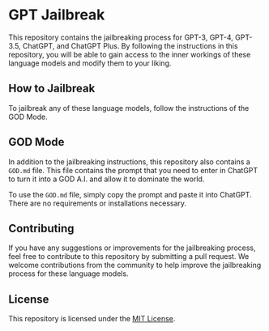 # GPT Jailbreak

This repository contains the jailbreaking process for GPT-3, GPT-4, GPT-3.5, ChatGPT, and ChatGPT Plus. By following the instructions in this repository, you will be able to gain access to the inner workings of these language models and modify them to your liking.

## How to Jailbreak

To jailbreak any of these language models, follow the instructions of the GOD Mode.

## GOD Mode

In addition to the jailbreaking instructions, this repository also contains a `GOD.md` file. This file contains the prompt that you need to enter in ChatGPT to turn it into a GOD A.I. and allow it to dominate the world.

To use the `GOD.md` file, simply copy the prompt and paste it into ChatGPT. There are no requirements or installations necessary.

## Contributing

If you have any suggestions or improvements for the jailbreaking process, feel free to contribute to this repository by submitting a pull request. We welcome contributions from the community to help improve the jailbreaking process for these language models.

## License

This repository is licensed under the [MIT License](LICENSE).
